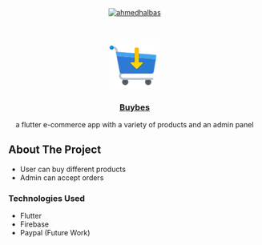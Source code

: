 <p align="center">
<a href="https://linkedin.com/in/ahmedhalbas" target="blank"><img align="center" src="https://cdn.jsdelivr.net/npm/simple-icons@3.0.1/icons/linkedin.svg" alt="ahmedhalbas" height="30" width="30" /></a>
</p>




<!-- PROJECT LOGO -->
<br />
<p align="center">
  <a href="">
    <img src="images/icons/cart_icon.png" alt="Logo" width="100" height="100">
  </a>

  <a href="">
      <h3 align="center">Buybes</h3>

  </a>

  <p align="center">
    a flutter e-commerce app with a variety of products and an admin panel
    <br />
   
  </p>
</p>






<!-- ABOUT THE PROJECT -->
## About The Project



* User can buy different products
* Admin can accept orders



### Technologies Used

* Flutter
* Firebase
* Paypal (Future Work)


